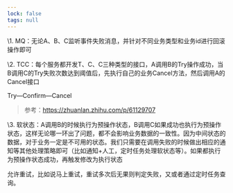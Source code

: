 ```yaml
---
lock: false
tags: null
---
```

\1. MQ：无论A、B、C监听事件失败消息，并针对不同业务类型和业务id进行回滚操作即可

\2. TCC：每个服务都开发T、C、C三种类型的接口，A调用B的Try操作成功，当B调用C的Try失败次数达到阈值后，先执行自己的业务Cancel方法，然后调用A的Cancel接口

Try—Confirm—Cancel

> 参考：https://zhuanlan.zhihu.com/p/61129707



\3. 软状态：A调用B的时候执行为预操作状态，B调用C如果成功也执行为预操作状态，这样无论哪一环出了问题，都不会影响业务数据的一致性。因为中间状态的数据，对于业务一定是不可用的状态。我们只需要在调用失败的时候做出相应的通知等其他处理策略即可（比如通知+人工，定时任务处理软状态等）。如果都执行为预操作状态成功，再触发修改为执行状态



允许重试，比如说马上重试，重试多次后无果则判定失败，又或者通过定时任务查询。



